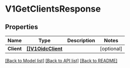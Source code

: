 # V1GetClientsResponse

## Properties

Name | Type | Description | Notes
------------ | ------------- | ------------- | -------------
**Client** | [**[]V1OidcClient**](v1OIDCClient.md) |  | [optional] 

[[Back to Model list]](../README.md#documentation-for-models) [[Back to API list]](../README.md#documentation-for-api-endpoints) [[Back to README]](../README.md)


